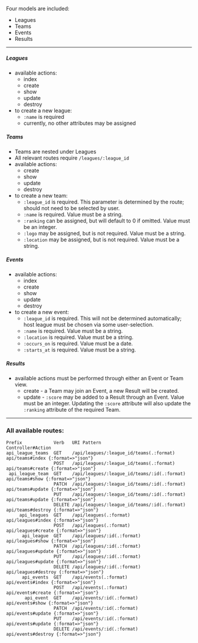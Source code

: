 Four models are included:
 - Leagues
 - Teams
 - Events
 - Results

-------------------

##### Leagues
 - available actions:
     - index
     - create
     - show
     - update
     - destroy
 - to create a new league:
     - `:name` is required
     - currently, no other attributes may be assigned

##### Teams
 - Teams are nested under Leagues
 - All relevant routes require `/leagues/:league_id`
 - available actions:
     - create
     - show
     - update
     - destroy
 - to create a new team:
     - `:league_id` is required. This parameter is determined by the route; should not need to be selected by user.
     - `:name` is required. Value must be a string.
     - `:ranking` can be assigned, but will default to 0 if omitted. Value must be an integer.
     - `:logo` may be assigned, but is not required. Value must be a string.
     - `:location` may be assigned, but is not required. Value must be a string.

##### Events
 - available actions:
     - index
     - create
     - show
     - update
     - destroy
 - to create a new event:
     - `:league_id` is required. This will not be determined automatically; host league must be chosen via some user-selection.
     - `:name` is required. Value must be a string.
     - `:location` is required. Value must be a string.
     - `:occurs_on` is required. Value must be a date.
     - `:starts_at` is required. Value must be a string.

##### Results
 - available actions must be performed through either an Event or Team view.
     - create - a Team may join an Event, a new Result will be created.
     - update - `:score` may be added to a Result through an Event. Value must be an integer. Updating the `:score` attribute will also update the `:ranking` attribute of the required Team.

---------------------------------------

### All available routes:

```
Prefix            Verb   URI Pattern                                 Controller#Action
api_league_teams  GET    /api/leagues/:league_id/teams(.:format)     api/teams#index {:format=>"json"}
                  POST   /api/leagues/:league_id/teams(.:format)     api/teams#create {:format=>"json"}
 api_league_team  GET    /api/leagues/:league_id/teams/:id(.:format) api/teams#show {:format=>"json"}
                  PATCH  /api/leagues/:league_id/teams/:id(.:format) api/teams#update {:format=>"json"}
                  PUT    /api/leagues/:league_id/teams/:id(.:format) api/teams#update {:format=>"json"}
                  DELETE /api/leagues/:league_id/teams/:id(.:format) api/teams#destroy {:format=>"json"}
     api_leagues  GET    /api/leagues(.:format)                      api/leagues#index {:format=>"json"}
                  POST   /api/leagues(.:format)                      api/leagues#create {:format=>"json"}
      api_league  GET    /api/leagues/:id(.:format)                  api/leagues#show {:format=>"json"}
                  PATCH  /api/leagues/:id(.:format)                  api/leagues#update {:format=>"json"}
                  PUT    /api/leagues/:id(.:format)                  api/leagues#update {:format=>"json"}
                  DELETE /api/leagues/:id(.:format)                  api/leagues#destroy {:format=>"json"}
      api_events  GET    /api/events(.:format)                       api/events#index {:format=>"json"}
                  POST   /api/events(.:format)                       api/events#create {:format=>"json"}
       api_event  GET    /api/events/:id(.:format)                   api/events#show {:format=>"json"}
                  PATCH  /api/events/:id(.:format)                   api/events#update {:format=>"json"}
                  PUT    /api/events/:id(.:format)                   api/events#update {:format=>"json"}
                  DELETE /api/events/:id(.:format)                   api/events#destroy {:format=>"json"}
```
